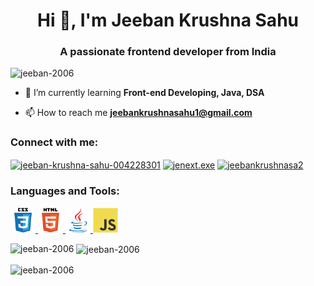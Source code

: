 <h1 align="center">Hi 👋, I'm Jeeban Krushna Sahu</h1>
<h3 align="center">A passionate frontend developer from India</h3>

<p align="left"> <img src="https://komarev.com/ghpvc/?username=jeeban-2006&label=Profile%20views&color=0e75b6&style=flat" alt="jeeban-2006" /> </p>

- 🌱 I’m currently learning **Front-end Developing, Java, DSA**

- 📫 How to reach me **jeebankrushnasahu1@gmail.com**

<h3 align="left">Connect with me:</h3>
<p align="left">
<a href="https://linkedin.com/in/jeeban-krushna-sahu-004228301" target="blank"><img align="center" src="https://raw.githubusercontent.com/rahuldkjain/github-profile-readme-generator/master/src/images/icons/Social/linked-in-alt.svg" alt="jeeban-krushna-sahu-004228301" height="30" width="40" /></a>
<a href="https://instagram.com/jenext.exe" target="blank"><img align="center" src="https://raw.githubusercontent.com/rahuldkjain/github-profile-readme-generator/master/src/images/icons/Social/instagram.svg" alt="jenext.exe" height="30" width="40" /></a>
<a href="https://www.hackerrank.com/jeebankrushnasa2" target="blank"><img align="center" src="https://raw.githubusercontent.com/rahuldkjain/github-profile-readme-generator/master/src/images/icons/Social/hackerrank.svg" alt="jeebankrushnasa2" height="30" width="40" /></a>
</p>

<h3 align="left">Languages and Tools:</h3>
<p align="left"> <a href="https://www.w3schools.com/css/" target="_blank" rel="noreferrer"> <img src="https://raw.githubusercontent.com/devicons/devicon/master/icons/css3/css3-original-wordmark.svg" alt="css3" width="40" height="40"/> </a> <a href="https://www.w3.org/html/" target="_blank" rel="noreferrer"> <img src="https://raw.githubusercontent.com/devicons/devicon/master/icons/html5/html5-original-wordmark.svg" alt="html5" width="40" height="40"/> </a> <a href="https://www.java.com" target="_blank" rel="noreferrer"> <img src="https://raw.githubusercontent.com/devicons/devicon/master/icons/java/java-original.svg" alt="java" width="40" height="40"/> </a> <a href="https://developer.mozilla.org/en-US/docs/Web/JavaScript" target="_blank" rel="noreferrer"> <img src="https://raw.githubusercontent.com/devicons/devicon/master/icons/javascript/javascript-original.svg" alt="javascript" width="40" height="40"/> </a> </p>

<p><img align="left" src="https://github-readme-stats.vercel.app/api/top-langs?username=jeeban-2006&show_icons=true&locale=en&layout=compact" alt="jeeban-2006" /></p>

<p>&nbsp;<img align="center" src="https://github-readme-stats.vercel.app/api?username=jeeban-2006&show_icons=true&locale=en" alt="jeeban-2006" /></p>

<p><img align="center" src="https://github-readme-streak-stats.herokuapp.com/?user=jeeban-2006&" alt="jeeban-2006" /></p>
